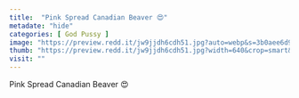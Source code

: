 ```yaml
---
title:  "Pink Spread Canadian Beaver 😍"
metadate: "hide"
categories: [ God Pussy ]
image: "https://preview.redd.it/jw9jjdh6cdh51.jpg?auto=webp&s=3b0aee6d95160f86b04f543be3e98cfe30bd7f26"
thumb: "https://preview.redd.it/jw9jjdh6cdh51.jpg?width=640&crop=smart&auto=webp&s=68e94012b960a99cf97c4a278a55b8c3d3e6d21f"
visit: ""
---
```

Pink Spread Canadian Beaver 😍
